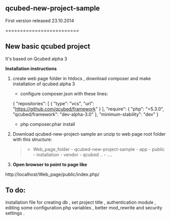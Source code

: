 ## qcubed-new-project-sample

First version released  23.10.2014

=========================

## New basic qcubed project

It's based on Qcubed alpha 3 

**Installation instructions**

1. create web page folder in htdocs , download composer 
and make installation of qcubed alpha 3 
	- configure composer.json with these lines:
	  > 
 	 {
          "repositories": [
          {
          "type": "vcs",
          "url": "https://github.com/qcubed/framework"
          }
          ],
          "require": {
          "php": "=5.3.0",
          "qcubed/framework": "dev-alpha-3.0"
           },
          "minimum-stability": "dev"
	}

	- php composer.phar install

2. Download qcubed-new-project-sample  an unzip to web page root folder
with this structure:

	> - Web_page_folder
      	-  qcubed-new-project-sample
         	- app
            - public
          	- installation
     	 -  vendor
            - qcubed ..
            - ....
            
3. **Open browser to point to  page like**

http://localhost/Web_page/public/index.php/



## To do:
installation file for 
creating db , set project title , 
authentication module , editing some configuration.php variables ,
better mod_rewrite and security settings .